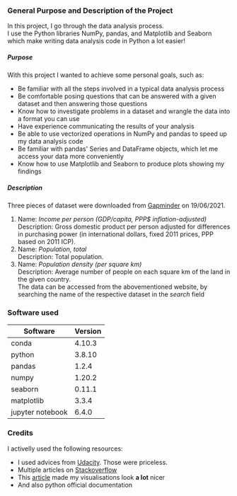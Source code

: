 ### General Purpose and Description of the Project
In this project, I go through the data analysis process.  
I use the Python libraries NumPy, pandas, and Matplotlib and Seaborn which make writing data analysis code in Python a lot easier!  
##### Purpose  

With this project I wanted to achieve some personal goals, such as:  
- Be familiar with all the steps involved in a typical data analysis process
- Be comfortable posing questions that can be answered with a given dataset and then answering those questions
- Know how to investigate problems in a dataset and wrangle the data into a format you can use
- Have experience communicating the results of your analysis
- Be able to use vectorized operations in NumPy and pandas to speed up my data analysis code
- Be familiar with pandas' Series and DataFrame objects, which let me access your data more conveniently
- Know how to use Matplotlib and Seaborn to produce plots showing my findings  

##### Description

Three pieces of dataset were downloaded from [Gapminder](https://www.google.com/url?q=http://www.gapminder.org/data/&sa=D&ust=1532469042121000) on 19/06/2021.  
1. Name: *Income per person (GDP/capita, PPP$ inflation-adjusted)*  
Description: Gross domestic product per person adjusted for differences in purchasing power (in international dollars, fixed 2011 prices, PPP based on 2011 ICP).  
2. Name: *Population, total*  
Description: Total population.  
3. Name: *Population density (per square km)*  
Description: Average number of people on each square km of the land in the given country.  
The data can be accessed from the abovementioned website, by searching the name of the respective dataset in the *search* field  

### Software used  
Software|Version
-|-
conda|4.10.3
python|3.8.10
pandas|1.2.4
numpy|1.20.2
seaborn|0.11.1
matplotlib|3.3.4
jupyter notebook|6.4.0  

### Credits

I activelly used the following resources:
- I used advices from [Udacity](https://classroom.udacity.com). Those were priceless.
- Multiple articles on [Stackoverflow](https://stackoverflow.com/)
- This [article](https://towardsdatascience.com/a-simple-guide-to-beautiful-visualizations-in-python-f564e6b9d392) made my visualisations look **a lot** nicer
- And also python official documentation
